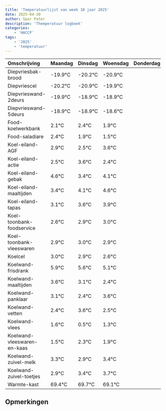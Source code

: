 ```yaml
---
title: 'Temperatuurlijst van week 18 jaar 2025'
date: 2025-04-30
author: Spar Pater
description: 'Themperatuur logboek'
categories:
    - 'HACCP'
tags:
    - '2025'
    - 'temperatuur'
---
```

|Omschrijving|Maandag|Dinsdag|Woensdag|Donderdag|Vrijdag|Zaterdag|Zondag|
|:---|:---|:---|:---|:---|:---|:---|:---|
|Diepvriesbak-brood|-19.9°C|-20.2°C|-20.9°C| | | | |
|Diepvriescel|-20.2°C|-20.9°C|-19.9°C| | | | |
|Diepvrieswand-2deurs|-19.9°C|-18.9°C|-18.9°C| | | | |
|Diepvrieswand-5deurs|-18.9°C|-18.9°C|-18.6°C| | | | |
|Food-koelwerkbank|2.1°C|2.4°C|1.9°C| | | | |
|Food-saladiare|2.4°C|1.9°C|1.5°C| | | | |
|Koel-eiland-AGF|2.9°C|2.5°C|3.6°C| | | | |
|Koel-eiland-actie|2.5°C|3.6°C|2.4°C| | | | |
|Koel-eiland-gebak|4.6°C|3.4°C|4.1°C| | | | |
|Koel-eiland-maaltijden|3.4°C|4.1°C|4.6°C| | | | |
|Koel-eiland-tapas|3.1°C|3.6°C|3.9°C| | | | |
|Koel-toonbank-foodservice|2.6°C|2.9°C|3.0°C| | | | |
|Koel-toonbank-vleeswaren|2.9°C|3.0°C|2.9°C| | | | |
|Koelcel|3.0°C|2.9°C|2.6°C| | | | |
|Koelwand-frisdrank|5.9°C|5.6°C|5.1°C| | | | |
|Koelwand-maaltijden|3.6°C|3.1°C|2.4°C| | | | |
|Koelwand-panklaar|3.1°C|2.4°C|3.6°C| | | | |
|Koelwand-vetten|2.4°C|3.6°C|2.5°C| | | | |
|Koelwand-vlees|1.6°C|0.5°C|1.3°C| | | | |
|Koelwand-vleeswaren-en-kaas|1.5°C|2.3°C|1.9°C| | | | |
|Koelwand-zuivel-melk|3.3°C|2.9°C|3.4°C| | | | |
|Koelwand-zuivel-toetjes|2.9°C|3.4°C|3.7°C| | | | |
|Warmte-kast|69.4°C|69.7°C|69.1°C| | | | |

## Opmerkingen


